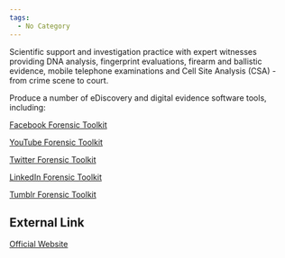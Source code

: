 ```yaml
---
tags:
  - No Category
---
```

Scientific support and investigation practice with expert witnesses
providing DNA analysis, fingerprint evaluations, firearm and ballistic
evidence, mobile telephone examinations and Cell Site Analysis (CSA) -
from crime scene to court.

Produce a number of eDiscovery and digital evidence software tools,
including:

[Facebook Forensic Toolkit](http://www.google.com)

[YouTube Forensic Toolkit](http://www.afentis.com/forensic-software/)

[Twitter Forensic Toolkit](http://www.twitterforensics.com/)

[LinkedIn Forensic Toolkit](http://www.afentis.com/forensic-software/)

[Tumblr Forensic Toolkit](http://www.afentis.com/forensic-software/)

## External Link

[Official Website](https://www.afentis.com/)